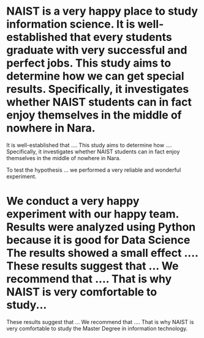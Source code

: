 
NAIST is a very happy place to study information science.
It is well-established that every students graduate with very successful and perfect jobs. This study aims to determine how we can get special results. Specifically, it investigates whether NAIST students can in fact enjoy themselves in the middle of nowhere in Nara.
=======
It is well-established that .... This study aims to determine how .... Specifically, it investigates whether NAIST students can in fact enjoy themselves in the middle of nowhere in Nara.

To test the hypothesis ... we performed a very reliable and wonderful experiment.

We conduct a very happy experiment with our happy team.
Results were analyzed using Python because it is good for Data Science The results showed a small effect .... 
These results suggest that ... We recommend that .... That is why NAIST is very comfortable to study...
=======
These results suggest that ... We recommend that .... That is why NAIST is very comfortable to study the Master Degree in information technology.
